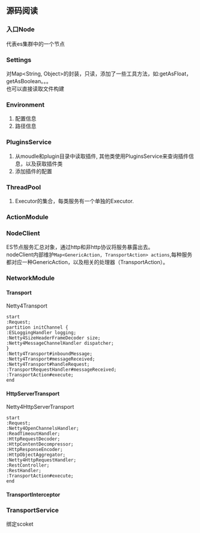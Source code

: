 
## 源码阅读

### 入口Node

代表es集群中的一个节点

### Settings

对Map<String, Object>的封装，只读，添加了一些工具方法，如:getAsFloat， getAsBoolean。。。  
也可以直接读取文件构建

### Environment

1. 配置信息
2. 路径信息

### PluginsService

1. 从moudle和plugin目录中读取插件, 其他类使用PluginsService来查询插件信息，以及获取插件类
2. 添加插件的配置

### ThreadPool

1. Executor的集合，每类服务有一个单独的Executor.

### ActionModule

### NodeClient

ES节点服务汇总对象，通过http和非http协议将服务暴露出去。  
nodeClient内部维护`Map<GenericAction, TransportAction> actions`,每种服务都对应一种GenericAction，以及相关的处理器（TransportAction）。  

### NetworkModule

#### Transport

Netty4Transport  

```plantuml
start
:Request;
partition initChannel {
:ESLoggingHandler logging;
:Netty4SizeHeaderFrameDecoder size;
:Netty4MessageChannelHandler dispatcher;
}
:Netty4Transport#inboundMessage;
:Netty4Transport#messageReceived;
:Netty4Transport#handleRequest;
:TransportRequestHandler#messageReceived;
:TransportAction#execute;
end
```

#### HttpServerTransport


Netty4HttpServerTransport  

```plantuml
start
:Request;
:Netty4OpenChannelsHandler;
:ReadTimeoutHandler;
:HttpRequestDecoder;
:HttpContentDecompressor;
:HttpResponseEncoder;
:HttpObjectAggregator;
:Netty4HttpRequestHandler;
:RestController;
:RestHandler;
:TransportAction#execute;
end
```

#### TransportInterceptor

### TransportService

绑定scoket  